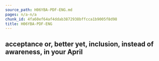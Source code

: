 ```yaml
---
source_path: H06YBA-PDF-ENG.md
pages: n/a-n/a
chunk_id: 4fa60ef64af4ddab3872938bffcca1b9005f8d98
title: H06YBA-PDF-ENG
---
```

## acceptance or, better yet, inclusion, instead of awareness, in your April
